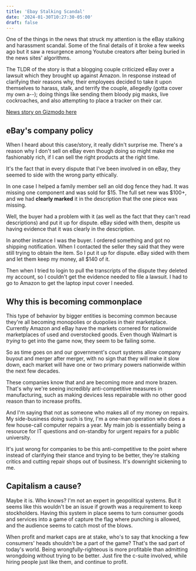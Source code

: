 ```yaml
---
title: 'Ebay Stalking Scandal'
date: '2024-01-30T10:27:30-05:00'
draft: false
---
```


One of the things in the news that struck my attention is the eBay stalking and harassment scandal. Some of the final details of it broke a few weeks ago but it saw a resurgence among Youtube creators after being buried in the news sites' algorithms.

<!--more-->

The TLDR of the story is that a blogging couple criticized eBay over a lawsuit which they brought up against Amazon. In response instead of clarifying their reasons why, their employees decided to take it upon themselves to harass, stalk, and terrify the couple, allegedly (gotta cover my own a--); doing things like sending them bloody pig masks, live cockroaches, and also attempting to place a tracker on their car.

[News story on Gizmodo here](https://gizmodo.com/ebay-stalking-harassing-lawsuit-fines-penalties-steiner-1851160863)

## eBay's company policy

When I heard about this case/story, it really didn't surprise me. There's a reason why I don't sell on eBay even though doing so might make me fashionably rich, if I can sell the right products at the right time.

It's the fact that in every dispute that I've been involved in on eBay, they seemed to side with the wrong party ethically.

In one case I helped a family member sell an old dog fence they had. It was missing one component and was sold for $15. The full set new was $100+, and we had **clearly marked** it in the description that the one piece was missing.

Well, the buyer had a problem with it (as well as the fact that they can't read descriptions) and put it up for dispute. eBay sided with them, despite us having evidence that it was clearly in the description.

In another instance I was the buyer. I ordered something and got no shipping notification. When I contacted the seller they said that they were still trying to obtain the item. So I put it up for dispute. eBay sided with them and let them keep my money, all $140 of it.

Then when I tried to login to pull the transcripts of the dispute they deleted my account, so I couldn't get the evidence needed to file a lawsuit. I had to go to Amazon to get the laptop input cover I needed.

## Why this is becoming commonplace

This type of behavior by bigger entities is becoming common because they're all becoming monopolies or duopolies in their marketplace. Currently Amazon and eBay have the markets cornered for nationwide marketplaces of used and overstocked goods. Even though Walmart is *trying* to get into the game now, they seem to be failing some.

So as time goes on and our government's court systems allow company buyout and merger after merger, with no sign that they will make it slow down, each market will have one or two primary powers nationwide within the next few decades.

These companies know that and are becoming more and more brazen. That's why we're seeing incredibly anti-competitive measures in manufacturing, such as making devices less repairable with no other good reason than to increase profits.

And I'm saying that not as someone who makes all of my money on repairs. My side-business doing such is tiny, I'm a one-man operation who does a few house-call computer repairs a year. My main job is essentially being a resource for IT questions and on-standby for urgent repairs for a public university.

It's just wrong for companies to be this anti-competitive to the point where instead of clarifying their stance and trying to be better, they're stalking critics and cutting repair shops out of business. It's downright sickening to me.

## Capitalism a cause?

Maybe it is. Who knows? I'm not an expert in geopolitical systems. But it seems like this wouldn't be an issue if growth was a requirement to keep stockholders. Having this system in place seems to turn consumer goods and services into a game of capture the flag where punching is allowed, and the audience seems to catch most of the blows.

When profit and market caps are at stake, who's to say that knocking a few consumers' heads shouldn't be a part of the game? That's the sad part of today's world. Being wrongfully-righteous is more profitable than admitting wrongdoing without trying to be better. Just fire the c-suite involved, while hiring people just like them, and continue to profit.
